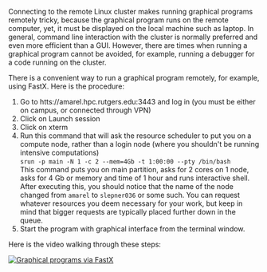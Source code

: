 Connecting to the remote Linux cluster makes running graphical programs remotely tricky, because the graphical program runs on the remote computer, yet, it must be displayed on the local machine such as laptop. In general, command line interaction with the cluster is normally preferred and even more efficient than a GUI. However, there are times when running a graphical program cannot be avoided, for example, running a debugger for a code running on the cluster. 

There is a convenient way to run a graphical program remotely, for example, using FastX. Here is the procedure: 

1. Go to htts://amarel.hpc.rutgers.edu:3443  and log in (you must be either on campus, or connected through VPN)
2. Click on Launch session
3. Click on xterm
4. Run this command that will ask the resource scheduler to put you on a compute node, rather than a login node (where you shouldn't be running intensive computations)  
```srun -p main -N 1 -c 2 --mem=4Gb -t 1:00:00 --pty /bin/bash```  
This command puts you on main partition, asks for 2 cores on 1 node, asks for 4 Gb or memory and time of 1 hour and runs interactive shell. After executing this, you should notice that the name of the node changed from `amarel` to `slepner036` or some such. You can request whatever resources you deem necessary for your work, but keep in mind that bigger requests are typically placed further down in the queue. 
5. Start the program with graphical interface from the terminal window.

Here is the video walking through these steps: 

[![Graphical programs via FastX](https://img.youtube.com/vi/8UQHLO85rlQ/0.jpg)](https://www.youtube.com/watch?v=8UQHLO85rlQ)


